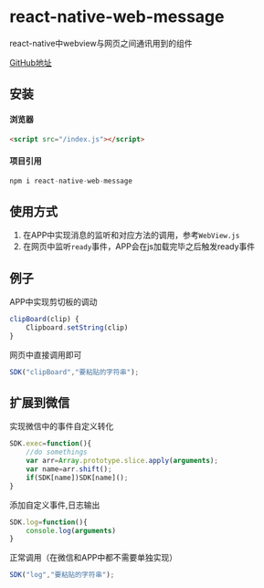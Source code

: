 # react-native-web-message

react-native中webview与网页之间通讯用到的组件

[GitHub地址](https://github.com/cuo9958/react-native-web-message)

## 安装

#### 浏览器

 
```html
<script src="/index.js"></script>
```
#### 项目引用

```javascript
npm i react-native-web-message
```
## 使用方式

1. 在APP中实现消息的监听和对应方法的调用，参考`WebView.js`
2. 在网页中监听`ready`事件，APP会在js加载完毕之后触发ready事件

## 例子

APP中实现剪切板的调动
``` javascript
clipBoard(clip) {
    Clipboard.setString(clip)
}
```

网页中直接调用即可
``` javascript
SDK("clipBoard","要粘贴的字符串");
```

## 扩展到微信

实现微信中的事件自定义转化
``` javascript
SDK.exec=function(){
    //do somethings
    var arr=Array.prototype.slice.apply(arguments);
    var name=arr.shift();
    if(SDK[name])SDK[name]();
}
```

添加自定义事件,日志输出
``` javascript
SDK.log=function(){
    console.log(arguments)
}
```

正常调用（在微信和APP中都不需要单独实现）
``` javascript
SDK("log","要粘贴的字符串");
```